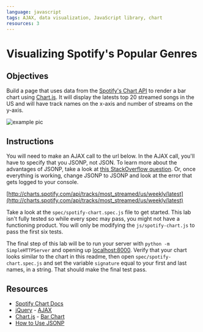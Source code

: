 ```yaml
---
language: javascript
tags: AJAX, data visualization, JavaScript library, chart
resources: 3
---
```


# Visualizing Spotify's Popular Genres

## Objectives

Build a page that uses data from the [Spotify's Chart API](http://charts.spotify.com/docs) to render a bar chart using [Chart.js](http://chartkick.com/). It will display the latests top 20 streamed songs in the US and will have track names on the x-axis and number of streams on the y-axis.

![example pic](http://ironboard-curriculum-content.s3.amazonaws.com/web-development/js-spotify-api-ajax/example.png "Pic of Example")

## Instructions

You will need to make an AJAX call to the url below. In the AJAX call, you'll have to specify that you JSONP, not JSON. To learn more about the advantages of JSONP, take a look at [this StackOverflow question](http://stackoverflow.com/a/2887214/2890716). Or, once everything is working, change JSONP to JSONP and look at the error that gets logged to your console.

[http://charts.spotify.com/api/tracks/most_streamed/us/weekly/latest](http://charts.spotify.com/api/tracks/most_streamed/us/weekly/latest)

Take a look at the `spec/spotify-chart.spec.js` file to get started. This lab isn't fully tested so while every spec may pass, you might not have a functioning product. You will only be modifying the `js/spotify-chart.js` to pass the first six tests.

The final step of this lab will be to run your server with `python -m SimpleHTTPServer` and opening up [localhost:8000](http://localhost:8000/). Verify that your chart looks similar to the chart in this readme, then open `spec/spotify-chart.spec.js` and set the variable `signature` equal to your first and last names, in a string. That should make the final test pass.

## Resources

* [Spotify Chart Docs](http://charts.spotify.com/docs)
* [jQuery](http://api.jquery.com/) - [AJAX](http://api.jquery.com/jquery.ajax/)
* [Chart.js](http://www.chartjs.org/docs/#getting-started) - [Bar Chart](http://www.chartjs.org/docs/#bar-chart-example-usage)
* [How to Use JSONP](http://terrasus.com/detail.jsp?articleID=396)
